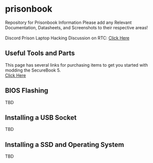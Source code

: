 # prisonbook
Repository for Prisonbook Information
Please add any Relevant Documentation, Datasheets, and Screenshots to their respective areas!
\
\
Discord Prison Laptop Hacking Discussion on RTC: [Click Here](https://discord.com/channels/275839990343270402/1210773633614618705)

## Useful Tools and Parts
This page has several links for purchasing items to get you started with modding the SecureBook 5.\
[Click Here](/Tools-Parts/)

## BIOS Flashing
TBD

## Installing a USB Socket
TBD

## Installing a SSD and Operating System
TBD

